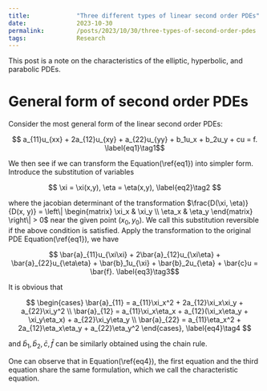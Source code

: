 ```yaml
---
title:             "Three different types of linear second order PDEs"
date:              2023-10-30
permalink:         /posts/2023/10/30/three-types-of-second-order-pdes
tags:              Research
---
```


This post is a note on the characteristics of the elliptic, hyperbolic, and parabolic PDEs.

# General form of second order PDEs

Consider the most general form of the linear second order PDEs:

$$ a_{11}u_{xx} + 2a_{12}u_{xy} + a_{22}u_{yy} + b_1u_x + b_2u_y + cu = f. \label{eq1}\tag1$$

We then see if we can transform the Equation(\ref{eq1}) into simpler form. Introduce the substitution of variables

$$ \xi = \xi(x,y), \eta = \eta(x,y), \label{eq2}\tag2 $$

where the jacobian determinant of the transformation $\frac{D(\xi, \eta)}{D(x, y)} = \left\| \begin{matrix} \xi_x & \xi_y \\ \eta_x & \eta_y \end{matrix} \right\| > 0$ near the given point $(x_0, y_0)$. We call this substitution reversible if the above condition is satisfied. Apply the transformation to the original PDE Equation(\ref{eq1}), we have

$$ \bar{a}_{11}u_{\xi\xi} + 2\bar{a}_{12}u_{\xi\eta} + \bar{a}_{22}u_{\eta\eta} + \bar{b}_1u_{\xi} + \bar{b}_2u_{\eta} + \bar{c}u = \bar{f}. \label{eq3}\tag3$$

It is obvious that

$$  \begin{cases} \bar{a}_{11} = a_{11}\xi_x^2 + 2a_{12}\xi_x\xi_y + a_{22}\xi_y^2  \\
                  \bar{a}_{12} = a_{11}\xi_x\eta_x + a_{12}(\xi_x\eta_y + \xi_y\eta_x) + a_{22}\xi_y\eta_y \\
                  \bar{a}_{22} = a_{11}\eta_x^2 + 2a_{12}\eta_x\eta_y + a_{22}\eta_y^2 \end{cases}, \label{eq4}\tag4 $$

and $\bar{b}_1, \bar{b}_2, \bar{c}, \bar{f}$ can be similarly obtained using the chain rule.

One can observe that in Equation(\ref{eq4}), the first equation and the third equation share the same formulation, which we call the characteristic equation.